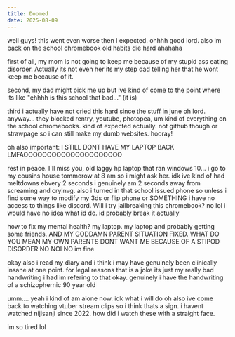 ```yaml
---
title: Doomed
date: 2025-08-09
---
```


well guys! this went even worse then I expected. ohhhh good lord. also im back on the school chromebook old habits die hard ahahaha

first of all, my mom is not going to keep me because of my stupid ass eating disorder. Actually its not even her its my step dad telling her that he wont keep me because of it. 

second, my dad might pick me up but ive kind of come to the point where its like "ehhhh is this school that bad..." (it is)

third i actually have not cried this hard since the stuff in june oh lord. anyway... they blocked rentry, youtube, photopea, um kind of everything on the school chromebooks. kind of expected actually. not github though or strawpage so i can still make my dumb websites. hooray!

oh also important: I STILL DONT HAVE MY LAPTOP BACK LMFAOOOOOOOOOOOOOOOOOOOOO 

rest in peace. I'll miss you, old laggy hp laptop that ran windows 10... i go to my cousins house tommorow at 8 am so i might ask her. idk ive kind of had meltdowns ebvery 2 seconds i genuinely am 2 seconds away from screaming and cryinvg. also i turned in that school issued phone so unless i find some way to modify my 3ds or flip phone or SOMETHING i have no access to things like discord. Will i try jailbreaking this chromebook? no lol i would have no idea what id do. id probably break it actually

how to fix my mental health? my laptop. my laptop and probably getting some friends. AND MY GODDAMN PARENT SITUATION FIXED. WHAT DO YOU MEAN MY OWN PARENTS DONT WANT ME BECAUSE OF A STIPOD DISORDER NO NOI NO
im fine

okay also i read my diary and i think i may have genuinely been clinically insane at one point. for legal reasons that is a joke its just my really bad handwriting i had im refering to that okay. genuinely i have the handwriting of a schizophernic 90 year old 

umm.... yeah i kind of am alone now. idk what i will do oh also ive come back to watching vtuber stream clips so i think thats a sign. i havent watched nijisanji since 2022. how did i watch these with a straight face. 

im so tired lol 

